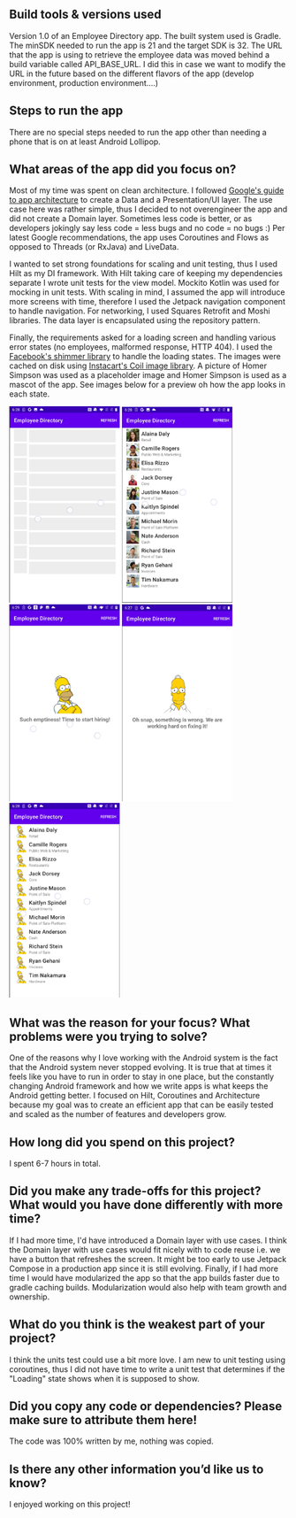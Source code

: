 ## Build tools & versions used
Version 1.0 of an Employee Directory app. The built system used is Gradle. The minSDK needed to run the app is 21 and the target SDK is 32. The URL that the app is using to retrieve the employee data was moved behind a build variable called API_BASE_URL. I did this in case we want to modify the URL in the future based on the different flavors of the app (develop environment, production environment....)

## Steps to run the app
There are no special steps needed to run the app other than needing a phone that is on at least Android Lollipop.

## What areas of the app did you focus on?
Most of my time was spent on clean architecture. I followed [Google's guide to app architecture](https://developer.android.com/topic/architecture) to create a Data and a Presentation/UI layer. The use case here was rather simple, thus I decided to not overengineer the app and did not create a Domain layer. Sometimes less code is better, or as developers jokingly say less code = less bugs and no code = no bugs :) Per latest Google recommendations, the app uses Coroutines and Flows as opposed to Threads (or RxJava) and LiveData. 

I wanted to set strong foundations for scaling and unit testing, thus I used Hilt as my DI framework. With Hilt taking care of keeping my dependencies separate I wrote unit tests for the view model. Mockito Kotlin was used for mocking in unit tests. With scaling in mind, I assumed the app will introduce more screens with time, therefore I used the Jetpack navigation component to handle navigation. For networking, I used Squares Retrofit and Moshi libraries. The data layer is encapsulated using the repository pattern.

Finally, the requirements asked for a loading screen and handling various error states (no employees, malformed response, HTTP 404). I used the [Facebook's shimmer library](https://facebook.github.io/shimmer-android/) to handle the loading states. The images were cached on disk using [Instacart's Coil image library](https://www.instacart.com/company/how-its-made/introducing-coil-kotlin-first-image-loading-on-android/). A picture of Homer Simpson was used as a placeholder image and Homer Simpson is used as a mascot of the app. See images below for a preview oh how the app looks in each state.

<img src="https://github.com/anastasovskigoce/EmployeeDirectoryImages/blob/main/Loading.png" width="200">
<img src="https://github.com/anastasovskigoce/EmployeeDirectoryImages/blob/main/Normal%20State.png" width="200">
<img src="https://github.com/anastasovskigoce/EmployeeDirectoryImages/blob/main/Empty.png" width="200">
<img src="https://github.com/anastasovskigoce/EmployeeDirectoryImages/blob/main/Error.png" width="200">
<img src="https://github.com/anastasovskigoce/EmployeeDirectoryImages/blob/main/Placeholder%20Image.png" width="200">

## What was the reason for your focus? What problems were you trying to solve?
One of the reasons why I love working with the Android system is the fact that the Android system never stopped evolving. It is true that at times it feels like you have to run in order to stay in one place, but the constantly changing Android framework and how we write apps is what keeps the Android getting better. I focused on Hilt, Coroutines and Architecture because my goal was to create an efficient app that can be easily tested and scaled as the number of features and developers grow.

## How long did you spend on this project?
I spent 6-7 hours in total.

## Did you make any trade-offs for this project? What would you have done differently with more time?
If I had more time, I'd have introduced a Domain layer with use cases. I think the Domain layer with use cases would fit nicely with to code reuse i.e. we have a button that refreshes the screen. It might be too early to use Jetpack Compose in a production app since it is still evolving.  Finally, if I had more time I would have modularized the app so that the app builds faster due to gradle caching builds. Modularization would also help with team growth and ownership.

## What do you think is the weakest part of your project?
I think the units test could use a bit more love. I am new to unit testing using coroutines, thus I did not have time to write a unit test that determines if the "Loading" state shows when it is supposed to show.

## Did you copy any code or dependencies? Please make sure to attribute them here!
The code was 100% written by me, nothing was copied.

## Is there any other information you’d like us to know?
I enjoyed working on this project!

